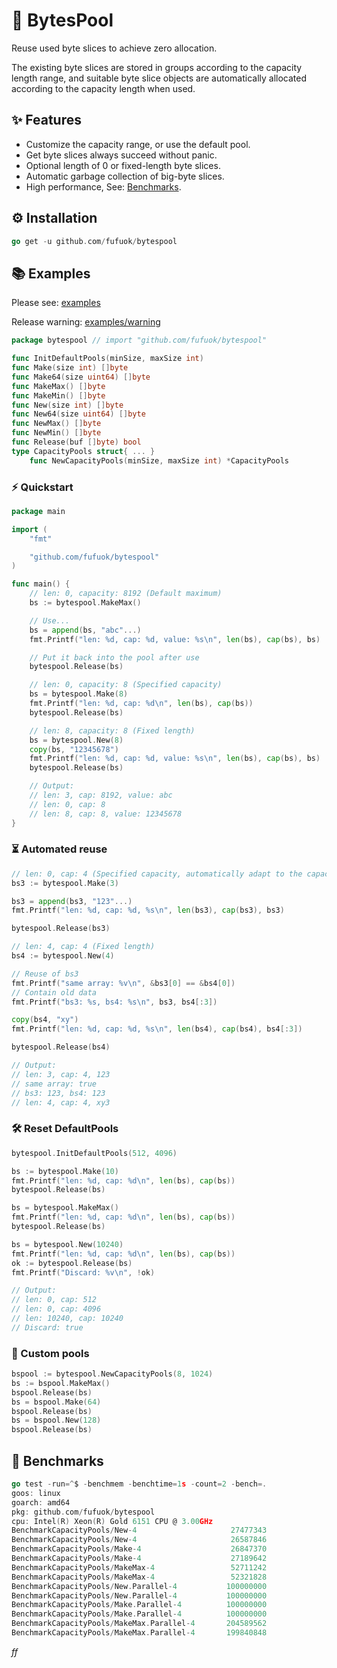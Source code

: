 # 💫 BytesPool

Reuse used byte slices to achieve zero allocation.

The existing byte slices are stored in groups according to the capacity length range, and suitable byte slice objects are automatically allocated according to the capacity length when used.

## ✨ Features

- Customize the capacity range, or use the default pool.
- Get byte slices always succeed without panic.
- Optional length of 0 or fixed-length byte slices.
- Automatic garbage collection of big-byte slices.
- High performance, See: [Benchmarks](#-benchmarks).

## ⚙️ Installation

```go
go get -u github.com/fufuok/bytespool
```

## 📚 Examples

Please see: [examples](examples)

Release warning: [examples/warning](examples/warning)

```go
package bytespool // import "github.com/fufuok/bytespool"

func InitDefaultPools(minSize, maxSize int)
func Make(size int) []byte
func Make64(size uint64) []byte
func MakeMax() []byte
func MakeMin() []byte
func New(size int) []byte
func New64(size uint64) []byte
func NewMax() []byte
func NewMin() []byte
func Release(buf []byte) bool
type CapacityPools struct{ ... }
    func NewCapacityPools(minSize, maxSize int) *CapacityPools
```

### ⚡️ Quickstart

```go
package main

import (
	"fmt"

	"github.com/fufuok/bytespool"
)

func main() {
	// len: 0, capacity: 8192 (Default maximum)
	bs := bytespool.MakeMax()

	// Use...
	bs = append(bs, "abc"...)
	fmt.Printf("len: %d, cap: %d, value: %s\n", len(bs), cap(bs), bs)

	// Put it back into the pool after use
	bytespool.Release(bs)

	// len: 0, capacity: 8 (Specified capacity)
	bs = bytespool.Make(8)
	fmt.Printf("len: %d, cap: %d\n", len(bs), cap(bs))
	bytespool.Release(bs)

	// len: 8, capacity: 8 (Fixed length)
	bs = bytespool.New(8)
	copy(bs, "12345678")
	fmt.Printf("len: %d, cap: %d, value: %s\n", len(bs), cap(bs), bs)
	bytespool.Release(bs)

	// Output:
	// len: 3, cap: 8192, value: abc
	// len: 0, cap: 8
	// len: 8, cap: 8, value: 12345678
}
```

### ⏳ Automated reuse

```go
// len: 0, cap: 4 (Specified capacity, automatically adapt to the capacity scale)
bs3 := bytespool.Make(3)

bs3 = append(bs3, "123"...)
fmt.Printf("len: %d, cap: %d, %s\n", len(bs3), cap(bs3), bs3)

bytespool.Release(bs3)

// len: 4, cap: 4 (Fixed length)
bs4 := bytespool.New(4)

// Reuse of bs3
fmt.Printf("same array: %v\n", &bs3[0] == &bs4[0])
// Contain old data
fmt.Printf("bs3: %s, bs4: %s\n", bs3, bs4[:3])

copy(bs4, "xy")
fmt.Printf("len: %d, cap: %d, %s\n", len(bs4), cap(bs4), bs4[:3])

bytespool.Release(bs4)

// Output:
// len: 3, cap: 4, 123
// same array: true
// bs3: 123, bs4: 123
// len: 4, cap: 4, xy3
```

### 🛠 Reset DefaultPools

```go
bytespool.InitDefaultPools(512, 4096)

bs := bytespool.Make(10)
fmt.Printf("len: %d, cap: %d\n", len(bs), cap(bs))
bytespool.Release(bs)

bs = bytespool.MakeMax()
fmt.Printf("len: %d, cap: %d\n", len(bs), cap(bs))
bytespool.Release(bs)

bs = bytespool.New(10240)
fmt.Printf("len: %d, cap: %d\n", len(bs), cap(bs))
ok := bytespool.Release(bs)
fmt.Printf("Discard: %v\n", !ok)

// Output:
// len: 0, cap: 512
// len: 0, cap: 4096
// len: 10240, cap: 10240
// Discard: true
```

### 🎨 Custom pools

```go
bspool := bytespool.NewCapacityPools(8, 1024)
bs := bspool.MakeMax()
bspool.Release(bs)
bs = bspool.Make(64)
bspool.Release(bs)
bs = bspool.New(128)
bspool.Release(bs)
```

## 🤖 Benchmarks

```go
go test -run=^$ -benchmem -benchtime=1s -count=2 -bench=.
goos: linux
goarch: amd64
pkg: github.com/fufuok/bytespool
cpu: Intel(R) Xeon(R) Gold 6151 CPU @ 3.00GHz
BenchmarkCapacityPools/New-4                     27477343                44.06 ns/op            0 B/op          0 allocs/op
BenchmarkCapacityPools/New-4                     26587846                43.59 ns/op            0 B/op          0 allocs/op
BenchmarkCapacityPools/Make-4                    26847370                44.09 ns/op            0 B/op          0 allocs/op
BenchmarkCapacityPools/Make-4                    27189642                43.44 ns/op            0 B/op          0 allocs/op
BenchmarkCapacityPools/MakeMax-4                 52711242                22.77 ns/op            0 B/op          0 allocs/op
BenchmarkCapacityPools/MakeMax-4                 52321828                24.49 ns/op            0 B/op          0 allocs/op
BenchmarkCapacityPools/New.Parallel-4           100000000                10.55 ns/op            0 B/op          0 allocs/op
BenchmarkCapacityPools/New.Parallel-4           100000000                10.52 ns/op            0 B/op          0 allocs/op
BenchmarkCapacityPools/Make.Parallel-4          100000000                10.48 ns/op            0 B/op          0 allocs/op
BenchmarkCapacityPools/Make.Parallel-4          100000000                10.57 ns/op            0 B/op          0 allocs/op
BenchmarkCapacityPools/MakeMax.Parallel-4       204589562                5.929 ns/op            0 B/op          0 allocs/op
BenchmarkCapacityPools/MakeMax.Parallel-4       199840848                5.931 ns/op            0 B/op          0 allocs/op
```







*ff*
